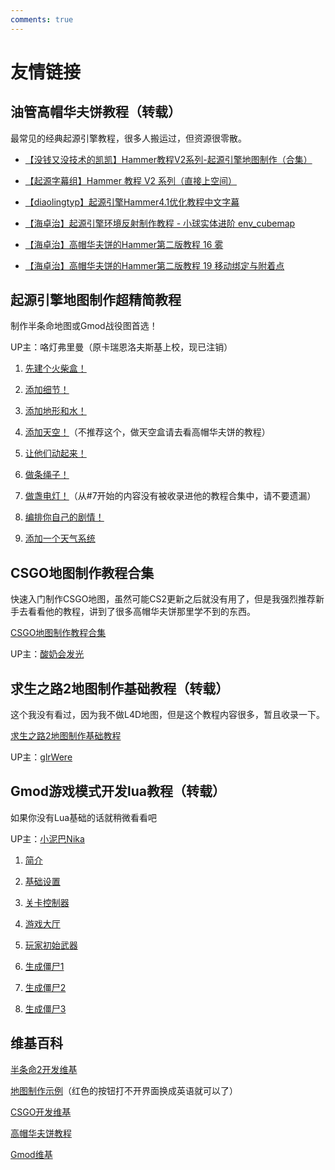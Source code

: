 ```yaml
---
comments: true
---
```


# 友情链接

## 油管高帽华夫饼教程（转载）

最常见的经典起源引擎教程，很多人搬运过，但资源很零散。

- [【没钱又没技术的凯凯】Hammer教程V2系列-起源引擎地图制作（合集）](https://www.bilibili.com/video/BV1mG4y1J7nN/?vd_source=48588e69f1d98ef04277549f2d330418)
- [【起源字幕组】Hammer 教程 V2 系列（直接上空间）](https://space.bilibili.com/347978896)

- [【diaolingtyp】起源引擎Hammer4.1优化教程中文字幕](https://www.bilibili.com/video/BV1hx411J7b2/?vd_source=48588e69f1d98ef04277549f2d330418)

- [【海卓治】起源引擎环境反射制作教程 - 小球实体进阶 env_cubemap](https://www.bilibili.com/video/BV1XD4y1g7sa/?vd_source=48588e69f1d98ef04277549f2d330418)

- [【海卓治】高帽华夫饼的Hammer第二版教程 16 雾](https://www.bilibili.com/video/BV1Jg4y1n7of/?vd_source=48588e69f1d98ef04277549f2d330418)

- [【海卓治】高帽华夫饼的Hammer第二版教程 19 移动绑定与附着点](https://www.bilibili.com/video/BV1J54y1c7E4/?vd_source=48588e69f1d98ef04277549f2d330418)

## 起源引擎地图制作超精简教程

制作半条命地图或Gmod战役图首选！

UP主：咯灯弗里曼（原卡瑞恩洛夫斯基上校，现已注销）

1. [先建个火柴盒！](https://www.bilibili.com/video/av818571855/?vd_source=48588e69f1d98ef04277549f2d330418)

2. [添加细节！](https://www.bilibili.com/video/av946052864/?vd_source=48588e69f1d98ef04277549f2d330418)

3. [添加地形和水！](https://www.bilibili.com/video/av521241130/?vd_source=48588e69f1d98ef04277549f2d330418)

4. [添加天空！](https://www.bilibili.com/video/av433733030/?vd_source=48588e69f1d98ef04277549f2d330418)（不推荐这个，做天空盒请去看高帽华夫饼的教程）
5. [让他们动起来！](https://www.bilibili.com/video/av691208034/?vd_source=48588e69f1d98ef04277549f2d330418)

6. [做条绳子！](https://www.bilibili.com/video/av263787402/?vd_source=48588e69f1d98ef04277549f2d330418)

7. [做盏电灯！](https://www.bilibili.com/video/av818959958/?vd_source=48588e69f1d98ef04277549f2d330418)（从#7开始的内容没有被收录进他的教程合集中，请不要遗漏）

8. [编排你自己的剧情！](https://www.bilibili.com/video/av564878691/?vd_source=48588e69f1d98ef04277549f2d330418)

9. [添加一个天气系统](https://www.bilibili.com/video/av435119356/?vd_source=48588e69f1d98ef04277549f2d330418)

## CSGO地图制作教程合集

快速入门制作CSGO地图，虽然可能CS2更新之后就没有用了，但是我强烈推荐新手去看看他的教程，讲到了很多高帽华夫饼那里学不到的东西。

[CSGO地图制作教程合集](https://www.bilibili.com/video/BV115411d7zt/?vd_source=48588e69f1d98ef04277549f2d330418)

UP主：[酸奶会发光](https://space.bilibili.com/21994430)

## 求生之路2地图制作基础教程（转载）

这个我没有看过，因为我不做L4D地图，但是这个教程内容很多，暂且收录一下。

[求生之路2地图制作基础教程](https://www.bilibili.com/video/BV1Vx411V7UF/?vd_source=48588e69f1d98ef04277549f2d330418)

UP主：[glrWere](https://space.bilibili.com/38421240)

## Gmod游戏模式开发lua教程（转载）

如果你没有Lua基础的话就稍微看看吧

UP主：[小泥巴Nika](https://space.bilibili.com/25270308)

1. [简介](https://www.bilibili.com/video/BV1Y54y1p7cb)
2. [基础设置](https://www.bilibili.com/video/BV1G5411J7Zu/)

3. [关卡控制器](https://www.bilibili.com/video/BV1zK4y1H7H2/)

4. [游戏大厅](https://www.bilibili.com/video/BV1jv4y1f7NK)

5. [玩家初始武器](https://www.bilibili.com/video/BV1G5411J7Le/?vd_source=48588e69f1d98ef04277549f2d330418)

6. [生成僵尸1](https://www.bilibili.com/video/BV1Mv411s78J/?vd_source=48588e69f1d98ef04277549f2d330418)

7. [生成僵尸2](https://www.bilibili.com/video/BV1C54y1s7nR/?vd_source=48588e69f1d98ef04277549f2d330418)

8. [生成僵尸3](https://www.bilibili.com/video/BV1ap4y1s7X9/?vd_source=48588e69f1d98ef04277549f2d330418)

## 维基百科

[半条命2开发维基](https://developer.valvesoftware.com/w/index.php?title=Half-Life_2_Level_Creation:zh-cn&uselang=zh)

[地图制作示例](https://developer.valvesoftware.com/wiki/Abstract_Mapping:zh-ch)（红色的按钮打不开界面换成英语就可以了）

[CSGO开发维基](https://developer.valvesoftware.com/w/index.php?title=Counter-Strike:_Global_Offensive_Level_Creation:zh-cn&uselang=zh)

[高帽华夫饼教程](https://www.tophattwaffle.com/tutorials/)

[Gmod维基](https://wiki.facepunch.com/gmod/)
